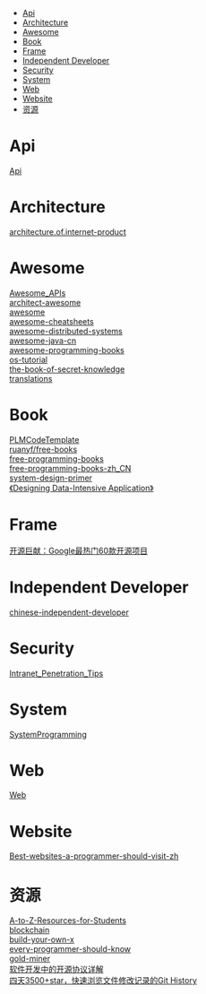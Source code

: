 <!-- TOC -->

- [Api](#api)
- [Architecture](#architecture)
- [Awesome](#awesome)
- [Book](#book)
- [Frame](#frame)
- [Independent Developer](#independent-developer)
- [Security](#security)
- [System](#system)
- [Web](#web)
- [Website](#website)
- [资源](#资源)

<!-- /TOC -->

# Api

[Api](https://github.com/jokermonn/-Api)<br>

# Architecture

[architecture.of.internet-product](https://github.com/davideuler/architecture.of.internet-product)<br>

# Awesome

[Awesome_APIs](https://github.com/TonnyL/Awesome_APIs)<br>
[architect-awesome](https://github.com/xingshaocheng/architect-awesome)<br>
[awesome](https://github.com/sindresorhus/awesome)<br>
[awesome-cheatsheets](https://github.com/skywind3000/awesome-cheatsheets)<br>
[awesome-distributed-systems](https://github.com/rShetty/awesome-distributed-systems)<br>
[awesome-java-cn](https://github.com/jobbole/awesome-java-cn)<br>
[awesome-programming-books](https://github.com/jobbole/awesome-programming-books)<br>
[os-tutorial](https://github.com/cfenollosa/os-tutorial)<br>
[the-book-of-secret-knowledge](https://github.com/trimstray/the-book-of-secret-knowledge)<br>
[translations](https://github.com/oldratlee/translations)<br>

# Book

[PLMCodeTemplate](https://github.com/xwjie/PLMCodeTemplate)<br>
[ruanyf/free-books](https://github.com/ruanyf/free-books)<br>
[free-programming-books](https://github.com/EbookFoundation/free-programming-books)<br>
[free-programming-books-zh_CN](https://github.com/justjavac/free-programming-books-zh_CN)<br>
[system-design-primer](https://github.com/donnemartin/system-design-primer)<br>
[《Designing Data-Intensive Application》](https://github.com/Vonng/ddia)<br>

# Frame

[开源巨献：Google最热门60款开源项目](https://mp.weixin.qq.com/s/qo-Rot26y92J5whLnvlMaw)<br>

# Independent Developer

[chinese-independent-developer](https://github.com/1c7/chinese-independent-developer)<br>

# Security

[Intranet_Penetration_Tips](https://github.com/Ridter/Intranet_Penetration_Tips)<br>

# System

[SystemProgramming](https://github.com/angrave/SystemProgramming)<br>

# Web

[Web](https://github.com/qianguyihao/Web)<br>

# Website

[Best-websites-a-programmer-should-visit-zh](https://github.com/tuteng/Best-websites-a-programmer-should-visit-zh)<br>

# 资源

[A-to-Z-Resources-for-Students](https://github.com/bradtraversy/A-to-Z-Resources-for-Students)<br>
[blockchain](https://github.com/LiuBoyu/blockchain)<br>
[build-your-own-x](https://github.com/danistefanovic/build-your-own-x)<br>
[every-programmer-should-know](https://github.com/mtdvio/every-programmer-should-know)<br>
[gold-miner](https://github.com/xitu/gold-miner)<br>
[软件开发中的开源协议详解](https://mp.weixin.qq.com/s?__biz=MzI3ODcxMzQzMw==&mid=2247488573&idx=2&sn=fbec600e9c3c0740f8aa6a7078a42e2f&chksm=eb53910bdc24181da2d6331354e7f76ee67db6135ecf90b54d4ef645ba49f38f3cb451216344&mpshare=1&scene=24&srcid=0225PNVAIFLWXHywpetW47Us#rd)<br>
[四天3500+star，快速浏览文件修改记录的Git History](https://mp.weixin.qq.com/s/C7rAuP_1w1SXH_yVyBjQug)<br>
